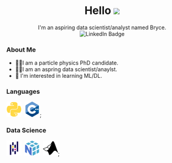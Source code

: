 

<!--
**bhollo0329/bhollo0329** is a ✨ _special_ ✨ repository because its `README.md` (this file) appears on your GitHub profile.

Here are some ideas to get you started:
 
- 🔭 I’m currently working on ...
- 🌱 I’m currently learning ...
- 👯 I’m looking to collaborate on ...
- 🤔 I’m looking for help with ...
- 💬 Ask me about ...
- 📫 How to reach me: ...
- 😄 Pronouns: ...
- ⚡ Fun fact: ...
-->
<h1 align="center">
  Hello
  <img src="https://media.giphy.com/media/hvRJCLFzcasrR4ia7z/giphy.gif" width="30px"/>
</h1>

<div align="center">
 I'm an aspiring data scientist/analyst named Bryce.
</div>
<div align="center">
 <img src="https://img.shields.io/badge/LinkedIn-blue?style=for-the-badge&logo=linkedin&logoColor=white" alt="LinkedIn Badge"/>
</div>


### About Me
- 👨‍🔬I am a particle physics PhD candidate.
- 👨‍💻I am an aspring data scientist/anaylst.
- 🌱 I'm interested in learning ML/DL.

### Languages
<div>
 <img src="https://github.com/devicons/devicon/blob/master/icons/python/python-plain.svg" title="Python" alt="Python" width="40" height="40"/>&nbsp;  
 <img src="https://github.com/devicons/devicon/blob/master/icons/cplusplus/cplusplus-original.svg" title="C++" alt="C++" width="40" height="40"/>;
</div>

### Data Science
<div>
  <img src="https://github.com/devicons/devicon/blob/master/icons/pandas/pandas-original.svg" title="Pandas" alt="Pandas" width="40" height="40"/>&nbsp;
  <img src="https://github.com/devicons/devicon/blob/master/icons/numpy/numpy-original.svg" title="Numpy" alt="Numpy" width="40" height="40"/>&nbsp;
  <img src="https://github.com/devicons/devicon/blob/master/icons/matlab/matlab-plain.svg" title="Matplotlib" alt="Matplotlib" width="40" height="40"/>;
</div>

